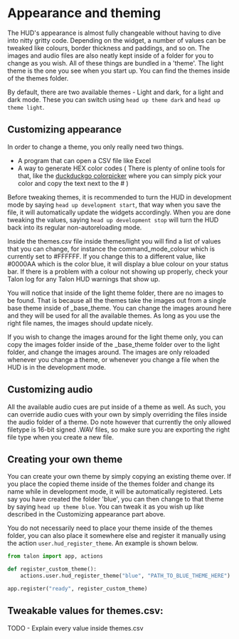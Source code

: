 # Appearance and theming

The HUD's appearance is almost fully changeable without having to dive into nitty gritty code. Depending on the widget, a number of values can be tweaked like colours, border thickness and paddings, and so on. The images and audio files are also neatly kept inside of a folder for you to change as you wish. 
All of these things are bundled in a 'theme'. The light theme is the one you see when you start up. You can find the themes inside of the themes folder.

By default, there are two available themes - Light and dark, for a light and dark mode. These you can switch using `head up theme dark` and `head up theme light`.

## Customizing appearance

In order to change a theme, you only really need two things.
- A program that can open a CSV file like Excel
- A way to generate HEX color codes ( There is plenty of online tools for that, like the [duckduckgo colorpicker](https://duckduckgo.com/?q=color+picker&t=h_&ia=answer) where you can simply pick your color and copy the text next to the # )

Before tweaking themes, it is recommended to turn the HUD in development mode by saying `head up development start`, that way when you save the file, it will automatically update the widgets accordingly. When you are done tweaking the values, saying `head up development stop` will turn the HUD back into its regular non-autoreloading mode.

Inside the themes.csv file inside themes/light you will find a list of values that you can change, for instance the command_mode_colour which is currently set to #FFFFFF. If you change this to a different value, like #0000AA which is the color blue, it will display a blue colour on your status bar. If there is a problem with a colour not showing up properly, check your Talon log for any Talon HUD warnings that show up.  

You will notice that inside of the light theme folder, there are no images to be found. That is because all the themes take the images out from a single base theme inside of _base_theme. You can change the images around here and they will be used for all the available themes. As long as you use the right file names, the images should update nicely.

If you wish to change the images around for the light theme only, you can copy the images folder inside of the _base_theme folder over to the light folder, and change the images around. The images are only reloaded whenever you change a theme, or whenever you change a file when the HUD is in the development mode.

## Customizing audio

All the available audio cues are put inside of a theme as well. As such, you can override audio cues with your own by simply overriding the files inside the audio folder of a theme.
Do note however that currently the only allowed filetype is 16-bit signed .WAV files, so make sure you are exporting the right file type when you create a new file.

## Creating your own theme

You can create your own theme by simply copying an existing theme over. If you place the copied theme inside of the themes folder and change its name while in development mode, it will be automatically registered. Lets say you have created the folder 'blue', you can then change to that theme by saying `head up theme blue`. You can tweak it as you wish up like described in the Customizing appearance part above.

You do not necessarily need to place your theme inside of the themes folder, you can also place it somewhere else and register it manually using the action `user.hud_register_theme`. An example is shown below.

```python
from talon import app, actions

def register_custom_theme():
    actions.user.hud_register_theme("blue", "PATH_TO_BLUE_THEME_HERE")

app.register("ready", register_custom_theme)
```

## Tweakable values for themes.csv:

TODO - Explain every value inside themes.csv